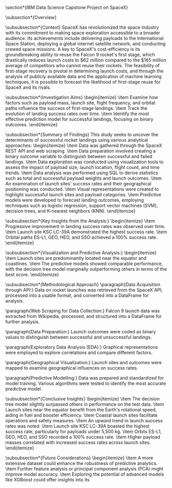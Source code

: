 \section*{IBM Data Science Capstone Project on SpaceX}

\subsection*{Overview}

\subsubsection*{Context}
SpaceX has revolutionized the space industry with its commitment to making space exploration accessible to a broader audience. Its achievements include delivering payloads to the International Space Station, deploying a global internet satellite network, and conducting crewed space missions. A key to SpaceX's cost-efficiency is its groundbreaking ability to reuse the Falcon 9 rocket's first stage, which drastically reduces launch costs to \$62 million compared to the \$165 million average of competitors who cannot reuse their rockets. The feasibility of first-stage recovery is pivotal in determining launch costs, and through the analysis of publicly available data and the application of machine learning techniques, it is possible to forecast the likelihood of first-stage reuse for SpaceX and its rivals.

\subsubsection*{Investigation Aims}
\begin{itemize}
    \item Examine how factors such as payload mass, launch site, flight frequency, and orbital paths influence the success of first-stage landings.
    \item Track the evolution of landing success rates over time.
    \item Identify the most effective prediction model for successful landings, focusing on binary outcomes.
\end{itemize}

\subsubsection*{Summary of Findings}
This study seeks to uncover the determinants of successful rocket landings using various analytical approaches:
\begin{itemize}
    \item Data was gathered through the SpaceX REST API and web scraping.
    \item Data preparation involved creating a binary outcome variable to distinguish between successful and failed landings.
    \item Data exploration was conducted using visualization tools to assess the impact of payload size, launch location, flight count, and time trends.
    \item Data analysis was performed using SQL to derive statistics such as total and successful payload weights and launch outcomes.
    \item An examination of launch sites' success rates and their geographical positioning was conducted.
    \item Visual representations were created to highlight successful launch sites and payload categories.
    \item Predictive models were developed to forecast landing outcomes, employing techniques such as logistic regression, support vector machines (SVM), decision trees, and K-nearest neighbors (KNN).
\end{itemize}

\subsubsection*{Key Insights from the Analysis:}
\begin{itemize}
    \item Progressive improvement in landing success rates was observed over time.
    \item Launch site KSC LC-39A demonstrated the highest success rate.
    \item Orbital paths ES-L1, GEO, HEO, and SSO achieved a 100\% success rate.
\end{itemize}

\subsubsection*{Visualization and Predictive Analysis:}
\begin{itemize}
    \item Launch sites are predominantly located near the equator and coastlines.
    \item The predictive models showed comparable performance, with the decision tree model marginally outperforming others in terms of the best score.
\end{itemize}

\subsubsection*{Methodological Approach}
\paragraph{Data Acquisition through API:}
Data on rocket launches was retrieved from the SpaceX API, processed into a usable format, and converted into a DataFrame for analysis.

\paragraph{Web Scraping for Data Collection:}
Falcon 9 launch data was extracted from Wikipedia, processed, and structured into a DataFrame for further analysis.

\paragraph{Data Preparation:}
Launch outcomes were coded as binary values to distinguish between successful and unsuccessful landings.

\paragraph{Exploratory Data Analysis (EDA):}
Graphical representations were employed to explore correlations and compare different factors.

\paragraph{Geographical Visualization:}
Launch sites and outcomes were mapped to examine geographical influences on success rates.

\paragraph{Predictive Modelling:}
Data was prepared and standardized for model training.
Various algorithms were tested to identify the most accurate predictive model.

\subsubsection*{Conclusive Insights}
\begin{itemize}
    \item The decision tree model slightly surpassed others in performance on the test data.
    \item Launch sites near the equator benefit from the Earth's rotational speed, aiding in fuel and booster efficiency.
    \item Coastal launch sites facilitate operations and safety measures.
    \item An upward trend in launch success rates was noted.
    \item Launch site KSC LC-39A boasted the highest success rate, particularly for payloads under 5,500 kg.
    \item Orbits ES-L1, GEO, HEO, and SSO recorded a 100\% success rate.
    \item Higher payload masses correlated with increased success rates across launch sites.
\end{itemize}

\subsubsection*{Future Considerations}
\begin{itemize}
    \item A more extensive dataset could enhance the robustness of predictive analytics.
    \item Further feature analysis or principal component analysis (PCA) might improve model accuracy.
    \item Exploring the potential of advanced models like XGBoost could offer insights into its
